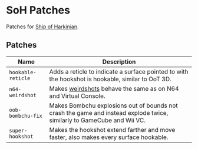 # SoH Patches
Patches for [Ship of Harkinian](https://github.com/HarbourMasters/Shipwright).

## Patches
| Name               | Description |
| ------------------ | ----------- |
| `hookable-reticle` | Adds a reticle to indicate a surface pointed to with the hookshot is hookable, similar to OoT 3D. |
| `n64-weirdshot`    | Makes [weirdshots](https://www.zeldaspeedruns.com/oot/tech/weirdshot) behave the same as on N64 and Virtual Console. |
| `oob-bombchu-fix`  | Makes Bombchu explosions out of bounds not crash the game and instead explode twice, similarly to GameCube and Wii VC. |
| `super-hookshot`   | Makes the hookshot extend farther and move faster, also makes every surface hookable. |
